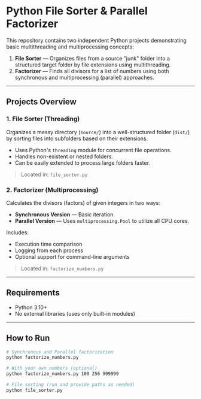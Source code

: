 # Python File Sorter & Parallel Factorizer

This repository contains two independent Python projects demonstrating basic multithreading and multiprocessing concepts:

1. **File Sorter** — Organizes files from a source "junk" folder into a structured target folder by file extensions using multithreading.
2. **Factorizer** — Finds all divisors for a list of numbers using both synchronous and multiprocessing (parallel) approaches.

---

## Projects Overview

### 1. File Sorter (Threading)

Organizes a messy directory (`source/`) into a well-structured folder (`dist/`) by sorting files into subfolders based on their extensions.

- Uses Python's `threading` module for concurrent file operations.
- Handles non-existent or nested folders.
- Can be easily extended to process large folders faster.

> Located in: `file_sorter.py`

### 2. Factorizer (Multiprocessing)

Calculates the divisors (factors) of given integers in two ways:

- **Synchronous Version** — Basic iteration.
- **Parallel Version** — Uses `multiprocessing.Pool` to utilize all CPU cores.

Includes:
- Execution time comparison
- Logging from each process
- Optional support for command-line arguments

> Located in: `factorize_numbers.py`

---

## Requirements

- Python 3.10+
- No external libraries (uses only built-in modules)

---

## How to Run

```bash
# Synchronous and Parallel factorization
python factorize_numbers.py

# With your own numbers (optional)
python factorize_numbers.py 100 256 999999

# File sorting (run and provide paths as needed)
python file_sorter.py
